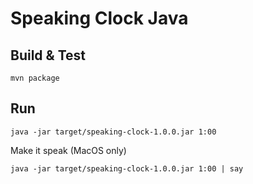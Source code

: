 # Speaking Clock Java

## Build & Test

    mvn package

## Run

    java -jar target/speaking-clock-1.0.0.jar 1:00

Make it speak (MacOS only)

    java -jar target/speaking-clock-1.0.0.jar 1:00 | say

